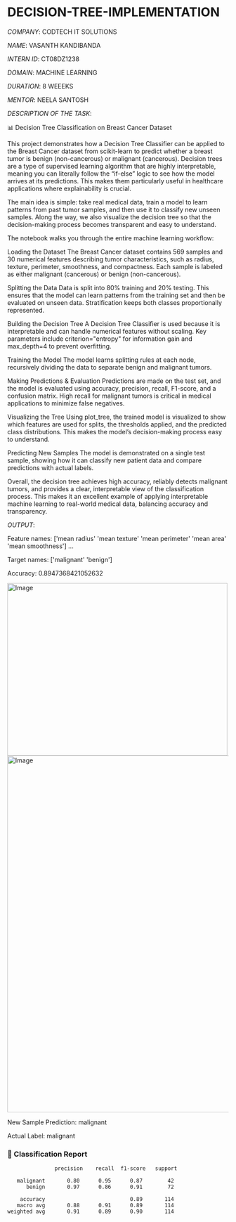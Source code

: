 # DECISION-TREE-IMPLEMENTATION

*COMPANY*: CODTECH IT SOLUTIONS

*NAME*: VASANTH KANDIBANDA

*INTERN ID*: CT08DZ1238

*DOMAIN*: MACHINE LEARNING

*DURATION*: 8 WEEEKS

*MENTOR*: NEELA SANTOSH

*DESCRIPTION OF THE TASK*: 

📊 Decision Tree Classification on Breast Cancer Dataset

This project demonstrates how a Decision Tree Classifier can be applied to the Breast Cancer dataset from scikit-learn to predict whether a breast tumor is benign (non-cancerous) or malignant (cancerous). Decision trees are a type of supervised learning algorithm that are highly interpretable, meaning you can literally follow the “if-else” logic to see how the model arrives at its predictions. This makes them particularly useful in healthcare applications where explainability is crucial.

The main idea is simple: take real medical data, train a model to learn patterns from past tumor samples, and then use it to classify new unseen samples. Along the way, we also visualize the decision tree so that the decision-making process becomes transparent and easy to understand.

The notebook walks you through the entire machine learning workflow:

Loading the Dataset
The Breast Cancer dataset contains 569 samples and 30 numerical features describing tumor characteristics, such as radius, texture, perimeter, smoothness, and compactness. Each sample is labeled as either malignant (cancerous) or benign (non-cancerous).

Splitting the Data
Data is split into 80% training and 20% testing. This ensures that the model can learn patterns from the training set and then be evaluated on unseen data. Stratification keeps both classes proportionally represented.

Building the Decision Tree
A Decision Tree Classifier is used because it is interpretable and can handle numerical features without scaling. Key parameters include criterion="entropy" for information gain and max_depth=4 to prevent overfitting.

Training the Model
The model learns splitting rules at each node, recursively dividing the data to separate benign and malignant tumors.

Making Predictions & Evaluation
Predictions are made on the test set, and the model is evaluated using accuracy, precision, recall, F1-score, and a confusion matrix. High recall for malignant tumors is critical in medical applications to minimize false negatives.

Visualizing the Tree
Using plot_tree, the trained model is visualized to show which features are used for splits, the thresholds applied, and the predicted class distributions. This makes the model’s decision-making process easy to understand.

Predicting New Samples
The model is demonstrated on a single test sample, showing how it can classify new patient data and compare predictions with actual labels.

Overall, the decision tree achieves high accuracy, reliably detects malignant tumors, and provides a clear, interpretable view of the classification process. This makes it an excellent example of applying interpretable machine learning to real-world medical data, balancing accuracy and transparency.

*OUTPUT*: 

Feature names: ['mean radius' 'mean texture' 'mean perimeter' 'mean area'
 'mean smoothness'] ...
 
Target names: ['malignant' 'benign']

Accuracy: 0.8947368421052632

<img width="501" height="393" alt="Image" src="https://github.com/user-attachments/assets/48c8b47e-9ae7-4970-adaf-fb03b2deae2b" />


<img width="640" height="812" alt="Image" src="https://github.com/user-attachments/assets/d42b8d4b-568c-41c4-aa60-78a2180d4966" />


New Sample Prediction: malignant

Actual Label: malignant

### 📑 Classification Report

```text
               precision    recall  f1-score   support

   malignant       0.80      0.95      0.87        42
      benign       0.97      0.86      0.91        72

    accuracy                           0.89       114
   macro avg       0.88      0.91      0.89       114
weighted avg       0.91      0.89      0.90       114




